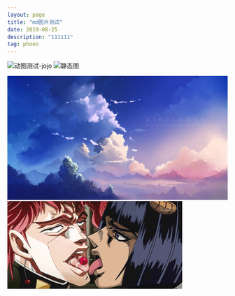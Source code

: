 ```yaml
---
layout: page
title: "md图片测试"
date: 2019-08-25 
description: "111111"
tag: phooo
---
```


![动图测试-jojo](https://gimg2.baidu.com/image_search/src=http%3A%2F%2Fc-ssl.duitang.com%2Fuploads%2Fitem%2F201908%2F01%2F20190801020932_Y2Fmy.thumb.700_0.gif&refer=http%3A%2F%2Fc-ssl.duitang.com&app=2002&size=f9999,10000&q=a80&n=0&g=0n&fmt=jpeg?sec=1616426396&t=d2d3975f573115749ced40c97b8b2651)
![静态图](https://th.bing.com/th/id/Rc6858175b74bf7a7738fdc3ba1f58337?rik=7nqFpvFCwDj3sg&riu=http%3a%2f%2f5b0988e595225.cdn.sohucs.com%2fimages%2f20180424%2f736df2eebfae4c1d97a47c938a0b60da.png&ehk=AKzxi022iT0wQeN4gxeuneNaMikLA%2bkQw%2bqY3h8ofb4%3d&risl=&pid=ImgRaw)

![github本地图1](/photo/1.jpg)
![github本地图2](/photo/2.gif)